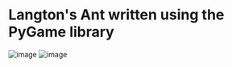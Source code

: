 # Langton's Ant written using the PyGame library
![image](https://user-images.githubusercontent.com/91896985/165393106-161ed597-773c-4b9b-8350-9a8fc66fe8b0.png)
![image](https://user-images.githubusercontent.com/91896985/165393161-3ec05bac-10a4-4e50-b5db-845e9516b623.png)
